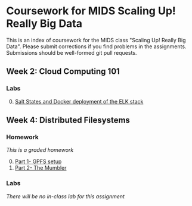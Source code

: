 # Coursework for MIDS Scaling Up! Really Big Data

This is an index of coursework for the MIDS class "Scaling Up! Really Big Data". Please submit corrections if you find problems in the assignments. Submissions should be well-formed git pull requests.

## Week 2: Cloud Computing 101

### Labs

0. [Salt States and Docker deployment of the ELK stack](week2/labs/salt_states_and_docker-ELK)

## Week 4: Distributed Filesystems

### Homework

_This is a graded homework_

0. [Part 1- GPFS setup](week3/hw/gpfs_setup)
0. [Part 2- The Mumbler](week3/hw/the_mumbler)

### Labs

_There will be no in-class lab for this assignment_
